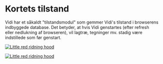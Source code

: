 # Kortets tilstand

Vidi har et såkaldt "tilstandsmodul" som gemmer Vidi's tilstand i browserens indbyggede database. Det betyder, at hvis Vidi genstartes (efter refresh eller nedlukning af browseren), vil lagtræ, tegninger mv. stadig være indstillede som før genstart.  


[![Little red ridning hood](http://i.imgur.com/7YTMFQp.png)](https://vimeo.com/355832056 "Little red riding hood - Click to Watch!")

[![Little red ridning hood](http://i.imgur.com/7YTMFQp.png)](https://vimeo.com/3514904 "Little red riding hood - Click to Watch!")

